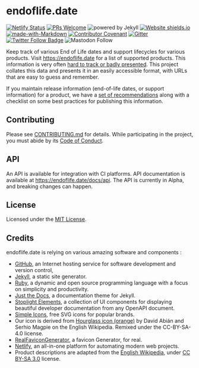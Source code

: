 # endoflife.date

[![Netlify Status](https://api.netlify.com/api/v1/badges/92f7a2a9-3cca-4916-a75e-f9db4ec39d48/deploy-status)](https://app.netlify.com/sites/endoflife-date/deploys) [![PRs Welcome](https://img.shields.io/badge/PRs-welcome-brightgreen.svg)](https://opensource.guide/how-to-contribute/#opening-a-pull-request) ![powered by Jekyll](https://img.shields.io/badge/powered_by-Jekyll-blue.svg) [![Website shields.io](https://img.shields.io/website-up-down-green-red/https/endoflife.date.svg)](https://endoflife.date/) [![made-with-Markdown](https://img.shields.io/badge/Made%20with-Markdown-1f425f.svg)](https://commonmark.org/) [![Contributor Covenant](https://img.shields.io/badge/Contributor%20Covenant-2.0-4baaaa.svg)](CODE-OF-CONDUCT.md) [![Gitter](https://badges.gitter.im/endoflife-date/community.svg)](https://gitter.im/endoflife-date/community) [![Twitter Follow Badge](https://img.shields.io/twitter/url.svg?label=@endoflife_date&style=social&url=https%3A%2F%2Ftwitter.com%2Fendoflife_date)](https://twitter.com/endoflife_date) ![Mastodon Follow](https://img.shields.io/mastodon/follow/109754740897361848?domain=https%3A%2F%2Finfosec.exchange&style=social)

Keep track of various End of Life dates and support lifecycles for various products. Visit <https://endoflife.date> for a list of supported products. This information is very often [hard to track or badly presented](https://twitter.com/captn3m0/status/1110504412064239617). This project collates this data and presents it in an easily accessible format, with URLs that are easy to guess and remember.

If you maintain release information (end-of-life dates, or support information) for a product, we have a [set of recommendations](https://endoflife.date/recommendations) along with a checklist on some best practices for publishing this information.

## Contributing

Please see [CONTRIBUTING.md](CONTRIBUTING.md) for details. 
While participating in the project, you must abide by its [Code of Conduct](CODE-OF-CONDUCT.md).

## API

An API is available for integration with CI platforms. API documentation is available at https://endoflife.date/docs/api.
The API is currently in Alpha, and breaking changes can happen.

## License

Licensed under the [MIT License](LICENSE).

## Credits

endoflife.date is relying on various amazing software and components :

- [GitHub](https://github.com/), an Internet hosting service for software development and version control,
- [Jekyll](https://jekyllrb.com/), a static site generator.
- [Ruby](https://jekyllrb.com/), a dynamic and open source programming language with a focus on simplicity and
  productivity.
- [Just the Docs](https://github.com/just-the-docs/just-the-docs), a documentation theme for Jekyll.
- [Stoplight Elements](https://stoplight.io/open-source/elements), a collection of UI components for displaying
  beautiful developer documentation from any OpenAPI document.
- [Simple Icons](https://simpleicons.org/), free SVG icons for popular brands.
- Our icon is derived from [Hourglass icon (orange)](https://commons.wikimedia.org/wiki/File:Hourglass_icon_%28orange%29.svg)
  by David Abián and Serhio Magpie on the English Wikipedia. Remixed under the CC-BY-SA-4.0 license.
- [RealFaviconGenerator](https://realfavicongenerator.net/), a favicon Generator, for real.
- [Netlify](https://www.netlify.com/), an all-in-one platform for automating modern web projects.
- Product descriptions are adapted from the [English Wikipedia](https://en.wikipedia.org/), 
  under [CC BY-SA 3.0](https://en.wikipedia.org/wiki/Wikipedia:Text_of_Creative_Commons_Attribution-ShareAlike_3.0_Unported_License) license.
